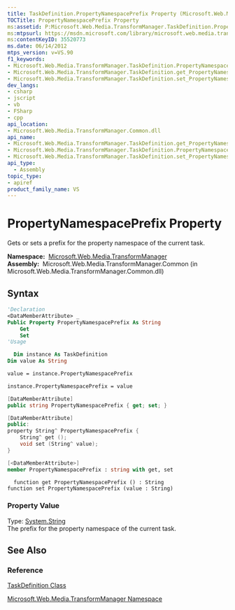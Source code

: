 ```yaml
---
title: TaskDefinition.PropertyNamespacePrefix Property (Microsoft.Web.Media.TransformManager)
TOCTitle: PropertyNamespacePrefix Property
ms:assetid: P:Microsoft.Web.Media.TransformManager.TaskDefinition.PropertyNamespacePrefix
ms:mtpsurl: https://msdn.microsoft.com/library/microsoft.web.media.transformmanager.taskdefinition.propertynamespaceprefix(v=VS.90)
ms:contentKeyID: 35520773
ms.date: 06/14/2012
mtps_version: v=VS.90
f1_keywords:
- Microsoft.Web.Media.TransformManager.TaskDefinition.PropertyNamespacePrefix
- Microsoft.Web.Media.TransformManager.TaskDefinition.get_PropertyNamespacePrefix
- Microsoft.Web.Media.TransformManager.TaskDefinition.set_PropertyNamespacePrefix
dev_langs:
- csharp
- jscript
- vb
- FSharp
- cpp
api_location:
- Microsoft.Web.Media.TransformManager.Common.dll
api_name:
- Microsoft.Web.Media.TransformManager.TaskDefinition.get_PropertyNamespacePrefix
- Microsoft.Web.Media.TransformManager.TaskDefinition.PropertyNamespacePrefix
- Microsoft.Web.Media.TransformManager.TaskDefinition.set_PropertyNamespacePrefix
api_type:
  - Assembly
topic_type:
- apiref
product_family_name: VS
---
```


# PropertyNamespacePrefix Property

Gets or sets a prefix for the property namespace of the current task.

**Namespace:**  [Microsoft.Web.Media.TransformManager](microsoft-web-media-transformmanager-namespace.md)  
**Assembly:**  Microsoft.Web.Media.TransformManager.Common (in Microsoft.Web.Media.TransformManager.Common.dll)

## Syntax

```vb
'Declaration
<DataMemberAttribute> _
Public Property PropertyNamespacePrefix As String
    Get
    Set
'Usage

  Dim instance As TaskDefinition
Dim value As String

value = instance.PropertyNamespacePrefix

instance.PropertyNamespacePrefix = value
```

```csharp
[DataMemberAttribute]
public string PropertyNamespacePrefix { get; set; }
```

```cpp
[DataMemberAttribute]
public:
property String^ PropertyNamespacePrefix {
    String^ get ();
    void set (String^ value);
}
```

``` fsharp
[<DataMemberAttribute>]
member PropertyNamespacePrefix : string with get, set
```

```jscript
  function get PropertyNamespacePrefix () : String
function set PropertyNamespacePrefix (value : String)
```

### Property Value

Type: [System.String](https://msdn.microsoft.com/library/s1wwdcbf)  
The prefix for the property namespace of the current task.  

## See Also

### Reference

[TaskDefinition Class](taskdefinition-class-microsoft-web-media-transformmanager.md)

[Microsoft.Web.Media.TransformManager Namespace](microsoft-web-media-transformmanager-namespace.md)

